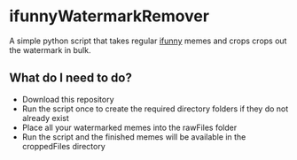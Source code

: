 # ifunnyWatermarkRemover
A simple python script that takes regular [ifunny](https://ifunny.co/) memes and crops crops out the watermark in bulk.

## What do I need to do?

* Download this repository
* Run the script once to create the required directory folders if they do not already exist
* Place all your watermarked memes into the rawFiles folder
* Run the script and the finished memes will be available in the croppedFiles directory
